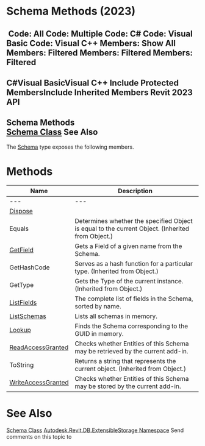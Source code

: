 # Schema Methods (2023)

﻿
 Code: All Code: Multiple Code: C# Code: Visual Basic Code: Visual C++  Members: Show All Members: Filtered Members: Filtered Members: Filtered   
---  
C#Visual BasicVisual C++
Include Protected MembersInclude Inherited Members
Revit 2023 API  
---  
Schema Methods  
[Schema Class](9817e7db-8367-ea4e-1769-0488f3faa37f.md "Schema Class") See Also  
---  
The [Schema](9817e7db-8367-ea4e-1769-0488f3faa37f.md "Schema Class") type exposes the following members.
# Methods
| Name | Description |
| --- | --- |
| --- | --- | --- |
| [Dispose](4b3e5a04-9723-1121-3be5-fd0e8bab390c.md "Dispose Method") |
| Equals | Determines whether the specified Object is equal to the current Object. (Inherited from Object.) |
| [GetField](e706cd01-bc50-9a3c-68c1-9bd4507c85e0.md "GetField Method") | Gets a Field of a given name from the Schema. |
| GetHashCode | Serves as a hash function for a particular type.  (Inherited from Object.) |
| GetType | Gets the Type of the current instance. (Inherited from Object.) |
| [ListFields](c1f24aca-c2a6-4a16-0440-2bd8296aa04e.md "ListFields Method") | The complete list of fields in the Schema, sorted by name. |
| [ListSchemas](0f49289a-ca96-089e-a1c2-6f5bf80e29eb.md "ListSchemas Method") | Lists all schemas in memory. |
| [Lookup](a83707a4-8924-cf77-9d8b-71ce10127f24.md "Lookup Method") | Finds the Schema corresponding to the GUID in memory. |
| [ReadAccessGranted](e691bb52-66a1-96fd-274d-8ae3f30e5c0c.md "ReadAccessGranted Method") | Checks whether Entities of this Schema may be retrieved by the current add-in. |
| ToString | Returns a string that represents the current object. (Inherited from Object.) |
| [WriteAccessGranted](3f089f69-3a06-cff9-dbc7-a2ed58192f85.md "WriteAccessGranted Method") | Checks whether Entities of this Schema may be stored by the current add-in. |

# See Also
[Schema Class](9817e7db-8367-ea4e-1769-0488f3faa37f.md "Schema Class")
[Autodesk.Revit.DB.ExtensibleStorage Namespace](79486a74-376c-9555-c873-45d5a750f051.md "Autodesk.Revit.DB.ExtensibleStorage Namespace")
Send comments on this topic to 